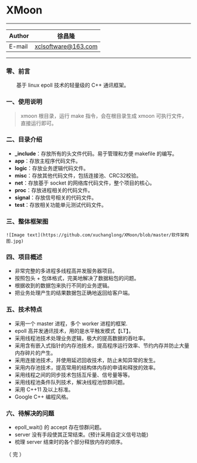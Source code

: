 XMoon
===========================
****
	
|Author|徐昌隆|
|---|---
|E-mail|xclsoftware@163.com


****
### 零、前言
　　基于 linux epoll 技术的轻量级的 C++ 通讯框架。
### 一、使用说明
>xmoon 根目录，运行 make 指令，会在根目录生成 xmoon 可执行文件，直接运行即可。
### 二、目录介绍
   * **_include**：存放所有的头文件代码。易于管理和方便 makefile 的编写。
   * **app**：存放主程序代码文件。
   * **logic**：存放业务逻辑代码文件。
   * **misc**：存放其他代码文件，包括连接池、CRC32校验。
   * **net**：存放基于 socket 的网络库代码文件，整个项目的核心。
   * **proc**：存放进程相关的代码文件。
   * **signal**：存放信号相关的代码文件。
   * **test**：存放相关功能单元测试代码文件。
### 三、整体框架图
    ![Image text](https://github.com/xuchanglong/XMoon/blob/master/软件架构图.jpg)
### 四、项目概述
   * 非常完整的多进程多线程高并发服务器项目。
   * 按照包头 + 包体格式，完美地解决了数据粘包的问题。
   * 根据收到的数据包来执行不同的业务逻辑。
   * 把业务处理产生的结果数据包正确地返回给客户端。
### 五、技术特点
   * 采用一个 master 进程，多个 worker 进程的框架.
   * epoll 高并发通讯技术，用的是水平触发模式【LT】。
   * 采用线程池技术处理业务逻辑，极大的提高数据的吞吐率。
   * 采用含有嵌入式指针的内存池技术，提高程序运行效率、节约内存并防止大量内存碎片的产生。
   * 采用连接池技术，并使用延迟回收技术，防止未知异常的发生。
   * 采用内存池技术，提高常用的结构体内存的申请和释放的效率。
   * 采用线程之间的同步技术包括互斥量、信号量等等。
   * 采用线程池条件队列技术，解决线程池惊群问题。
   * 采用 C++11 及以上标准。
   * Google C++ 编程风格。
### 六、待解决的问题
   * epoll_wait() 的 accept 存在惊群问题。
   * server 没有手段使其正常结束。(预计采用自定义信号功能)
   * 梳理 server 结束时的各个部分释放内存的顺序。

（ 完 ）